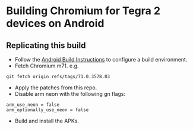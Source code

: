 # Building Chromium for Tegra 2 devices on Android

## Replicating this build

 * Follow the [Android Build Instructions](https://chromium.googlesource.com/chromium/src/+/71.0.3578.83/docs/android_build_instructions.md) to configure a build environment.
 * Fetch Chromium m71.
 e.g.
```
git fetch origin refs/tags/71.0.3578.83
```
 * Apply the patches from this repo.
 * Disable arm neon with the following gn flags:
```
arm_use_neon = false
arm_optionally_use_neon = false
```
 * Build and install the APKs.
